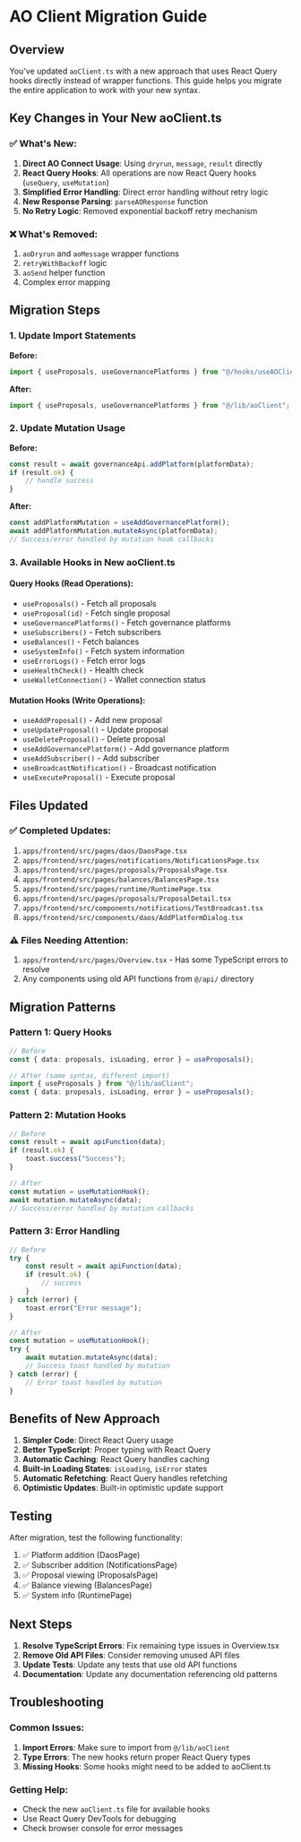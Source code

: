 # AO Client Migration Guide

## Overview

You've updated `aoClient.ts` with a new approach that uses React Query hooks directly instead of wrapper functions. This guide helps you migrate the entire application to work with your new syntax.

## Key Changes in Your New aoClient.ts

### ✅ **What's New:**

1. **Direct AO Connect Usage**: Using `dryrun`, `message`, `result` directly
2. **React Query Hooks**: All operations are now React Query hooks (`useQuery`, `useMutation`)
3. **Simplified Error Handling**: Direct error handling without retry logic
4. **New Response Parsing**: `parseAOResponse` function
5. **No Retry Logic**: Removed exponential backoff retry mechanism

### ❌ **What's Removed:**

1. `aoDryrun` and `aoMessage` wrapper functions
2. `retryWithBackoff` logic
3. `aoSend` helper function
4. Complex error mapping

## Migration Steps

### 1. Update Import Statements

**Before:**

```typescript
import { useProposals, useGovernancePlatforms } from "@/hooks/useAOClient";
```

**After:**

```typescript
import { useProposals, useGovernancePlatforms } from "@/lib/aoClient";
```

### 2. Update Mutation Usage

**Before:**

```typescript
const result = await governanceApi.addPlatform(platformData);
if (result.ok) {
    // handle success
}
```

**After:**

```typescript
const addPlatformMutation = useAddGovernancePlatform();
await addPlatformMutation.mutateAsync(platformData);
// Success/error handled by mutation hook callbacks
```

### 3. Available Hooks in New aoClient.ts

#### **Query Hooks (Read Operations):**

- `useProposals()` - Fetch all proposals
- `useProposal(id)` - Fetch single proposal
- `useGovernancePlatforms()` - Fetch governance platforms
- `useSubscribers()` - Fetch subscribers
- `useBalances()` - Fetch balances
- `useSystemInfo()` - Fetch system information
- `useErrorLogs()` - Fetch error logs
- `useHealthCheck()` - Health check
- `useWalletConnection()` - Wallet connection status

#### **Mutation Hooks (Write Operations):**

- `useAddProposal()` - Add new proposal
- `useUpdateProposal()` - Update proposal
- `useDeleteProposal()` - Delete proposal
- `useAddGovernancePlatform()` - Add governance platform
- `useAddSubscriber()` - Add subscriber
- `useBroadcastNotification()` - Broadcast notification
- `useExecuteProposal()` - Execute proposal

## Files Updated

### ✅ **Completed Updates:**

1. `apps/frontend/src/pages/daos/DaosPage.tsx`
2. `apps/frontend/src/pages/notifications/NotificationsPage.tsx`
3. `apps/frontend/src/pages/proposals/ProposalsPage.tsx`
4. `apps/frontend/src/pages/balances/BalancesPage.tsx`
5. `apps/frontend/src/pages/runtime/RuntimePage.tsx`
6. `apps/frontend/src/pages/proposals/ProposalDetail.tsx`
7. `apps/frontend/src/components/notifications/TestBroadcast.tsx`
8. `apps/frontend/src/components/daos/AddPlatformDialog.tsx`

### ⚠️ **Files Needing Attention:**

1. `apps/frontend/src/pages/Overview.tsx` - Has some TypeScript errors to resolve
2. Any components using old API functions from `@/api/` directory

## Migration Patterns

### Pattern 1: Query Hooks

```typescript
// Before
const { data: proposals, isLoading, error } = useProposals();

// After (same syntax, different import)
import { useProposals } from "@/lib/aoClient";
const { data: proposals, isLoading, error } = useProposals();
```

### Pattern 2: Mutation Hooks

```typescript
// Before
const result = await apiFunction(data);
if (result.ok) {
    toast.success("Success");
}

// After
const mutation = useMutationHook();
await mutation.mutateAsync(data);
// Success/error handled by mutation callbacks
```

### Pattern 3: Error Handling

```typescript
// Before
try {
    const result = await apiFunction(data);
    if (result.ok) {
        // success
    }
} catch (error) {
    toast.error("Error message");
}

// After
const mutation = useMutationHook();
try {
    await mutation.mutateAsync(data);
    // Success toast handled by mutation
} catch (error) {
    // Error toast handled by mutation
}
```

## Benefits of New Approach

1. **Simpler Code**: Direct React Query usage
2. **Better TypeScript**: Proper typing with React Query
3. **Automatic Caching**: React Query handles caching
4. **Built-in Loading States**: `isLoading`, `isError` states
5. **Automatic Refetching**: React Query handles refetching
6. **Optimistic Updates**: Built-in optimistic update support

## Testing

After migration, test the following functionality:

1. ✅ Platform addition (DaosPage)
2. ✅ Subscriber addition (NotificationsPage)
3. ✅ Proposal viewing (ProposalsPage)
4. ✅ Balance viewing (BalancesPage)
5. ✅ System info (RuntimePage)

## Next Steps

1. **Resolve TypeScript Errors**: Fix remaining type issues in Overview.tsx
2. **Remove Old API Files**: Consider removing unused API files
3. **Update Tests**: Update any tests that use old API functions
4. **Documentation**: Update any documentation referencing old patterns

## Troubleshooting

### Common Issues:

1. **Import Errors**: Make sure to import from `@/lib/aoClient`
2. **Type Errors**: The new hooks return proper React Query types
3. **Missing Hooks**: Some hooks might need to be added to aoClient.ts

### Getting Help:

- Check the new `aoClient.ts` file for available hooks
- Use React Query DevTools for debugging
- Check browser console for error messages
